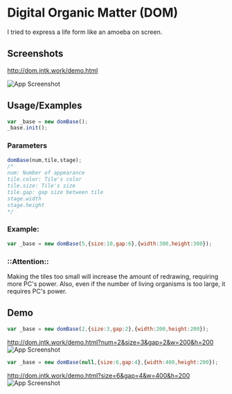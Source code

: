 
# Digital Organic Matter (DOM)

I tried to express a life form like an amoeba on screen.


## Screenshots

http://dom.jntk.work/demo.html

![App Screenshot](http://dom.jntk.work/screenshot/main.png)


## Usage/Examples

```javascript
var _base = new domBase();
_base.init();
```

### Parameters
```javascript
domBase(num,tile,stage);
/*
num: Number of appearance
tile.color: Tile's color
tile.size: Tile's size
tile.gap: gap size between tile
stage.width
stage.height
*/
```

### Example: 
```javascript
var _base = new domBase(5,{size:10,gap:6},{width:300,height:300});
```

### ::Attention::
Making the tiles too small will increase the amount of redrawing, requiring more PC's power.
Also, even if the number of living organisms is too large, it requires PC's power.

## Demo

```javascript
var _base = new domBase(2,{size:3,gap:2},{width:200,height:200});
```

http://dom.jntk.work/demo.html?num=2&size=3&gap=2&w=200&h=200
![App Screenshot](http://dom.jntk.work/screenshot/1.png)



```javascript
var _base = new domBase(null,{size:6,gap:4},{width:400,height:200});
```

http://dom.jntk.work/demo.html?size=6&gap=4&w=400&h=200
![App Screenshot](http://dom.jntk.work/screenshot/2.png)



